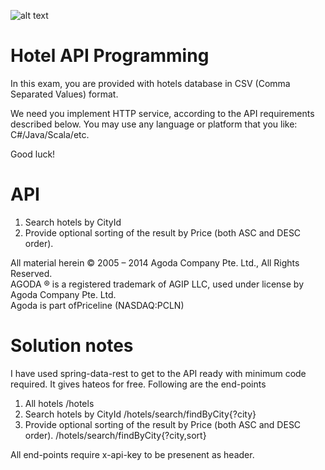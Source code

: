 ![alt text](http://cdn0.agoda.net/images/MVC/default/logo-agoda-mobile@2X.png "agoda")

Hotel API Programming
===================
In this exam, you are provided with hotels database in CSV (Comma Separated Values) format. 

We need you implement HTTP service, according to the API requirements described below.
You may use any language or platform that you like: C#/Java/Scala/etc.

Good luck!


API
======
  1. Search hotels by CityId
  2. Provide optional sorting of the result by Price (both ASC and DESC order).





All material herein © 2005 – 2014 Agoda Company Pte. Ltd., All Rights Reserved.<br />
AGODA ® is a registered trademark of AGIP LLC, used under license by Agoda Company Pte. Ltd.<br />
Agoda is part ofPriceline (NASDAQ:PCLN)<br />


Solution notes
==============

I have used spring-data-rest to get to the API ready with minimum code required. It gives hateos for free. Following are the end-points

  1. All hotels
      /hotels
  2. Search hotels by CityId
      /hotels/search/findByCity{?city}
  2. Provide optional sorting of the result by Price (both ASC and DESC order).
      /hotels/search/findByCity{?city,sort}

All end-points require x-api-key to be presenent as header. 
